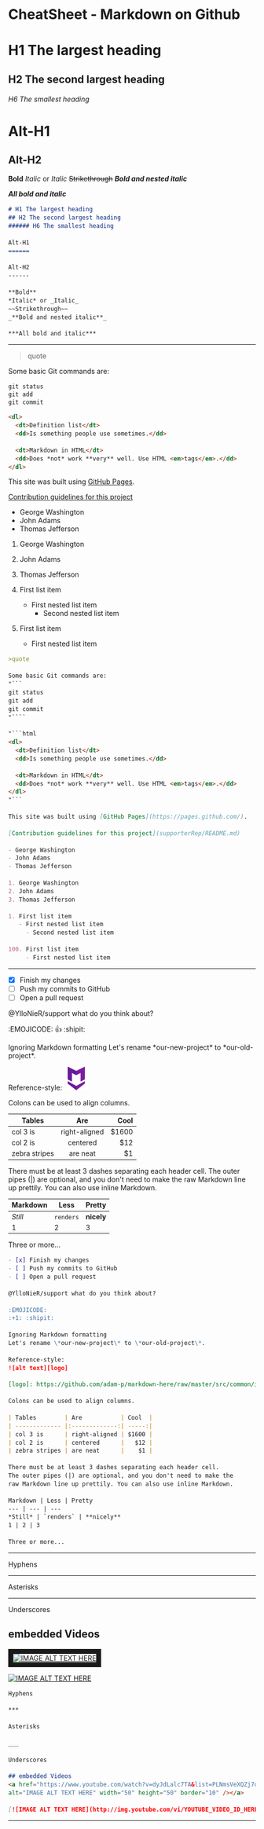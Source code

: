 # CheatSheet - Markdown on Github

# H1 The largest heading
## H2 The second largest heading
###### H6 The smallest heading

Alt-H1
======

Alt-H2
------

**Bold** 
*Italic* or _Italic_
~~Strikethrough~~
_**Bold and nested italic**_

***All bold and italic***

```md
# H1 The largest heading
## H2 The second largest heading
###### H6 The smallest heading

Alt-H1
======

Alt-H2
------

**Bold** 
*Italic* or _Italic_
~~Strikethrough~~
_**Bold and nested italic**_

***All bold and italic***
```

---

>quote

Some basic Git commands are:
```
git status
git add
git commit
```

```html
<dl>
  <dt>Definition list</dt>
  <dd>Is something people use sometimes.</dd>

  <dt>Markdown in HTML</dt>
  <dd>Does *not* work **very** well. Use HTML <em>tags</em>.</dd>
</dl>
```

This site was built using [GitHub Pages](https://pages.github.com/).

[Contribution guidelines for this project](supporterRep/README.md)

- George Washington
- John Adams
- Thomas Jefferson

1. George Washington
2. John Adams
3. Thomas Jefferson

1. First list item
   - First nested list item
     - Second nested list item

100. First list item
     - First nested list item

```md
>quote

Some basic Git commands are:
"```
git status
git add
git commit
"````

"```html
<dl>
  <dt>Definition list</dt>
  <dd>Is something people use sometimes.</dd>

  <dt>Markdown in HTML</dt>
  <dd>Does *not* work **very** well. Use HTML <em>tags</em>.</dd>
</dl>
"```

This site was built using [GitHub Pages](https://pages.github.com/).

[Contribution guidelines for this project](supporterRep/README.md)

- George Washington
- John Adams
- Thomas Jefferson

1. George Washington
2. John Adams
3. Thomas Jefferson

1. First list item
   - First nested list item
     - Second nested list item

100. First list item
     - First nested list item
```

---

- [x] Finish my changes
- [ ] Push my commits to GitHub
- [ ] Open a pull request

@YlloNieR/support what do you think about?

:EMOJICODE: 
:+1: :shipit:

Ignoring Markdown formatting
Let's rename \*our-new-project\* to \*our-old-project\*.

Reference-style: 
![alt text][logo]

[logo]: https://github.com/adam-p/markdown-here/raw/master/src/common/images/icon48.png "Logo Title Text 2"

Colons can be used to align columns.

| Tables        | Are           | Cool  |
| ------------- |:-------------:| -----:|
| col 3 is      | right-aligned | $1600 |
| col 2 is      | centered      |   $12 |
| zebra stripes | are neat      |    $1 |

There must be at least 3 dashes separating each header cell.
The outer pipes (|) are optional, and you don't need to make the 
raw Markdown line up prettily. You can also use inline Markdown.

Markdown | Less | Pretty
--- | --- | ---
*Still* | `renders` | **nicely**
1 | 2 | 3

Three or more...

```md
- [x] Finish my changes
- [ ] Push my commits to GitHub
- [ ] Open a pull request

@YlloNieR/support what do you think about?

:EMOJICODE: 
:+1: :shipit:

Ignoring Markdown formatting
Let's rename \*our-new-project\* to \*our-old-project\*.

Reference-style: 
![alt text][logo]

[logo]: https://github.com/adam-p/markdown-here/raw/master/src/common/images/icon48.png "Logo Title Text 2"

Colons can be used to align columns.

| Tables        | Are           | Cool  |
| ------------- |:-------------:| -----:|
| col 3 is      | right-aligned | $1600 |
| col 2 is      | centered      |   $12 |
| zebra stripes | are neat      |    $1 |

There must be at least 3 dashes separating each header cell.
The outer pipes (|) are optional, and you don't need to make the 
raw Markdown line up prettily. You can also use inline Markdown.

Markdown | Less | Pretty
--- | --- | ---
*Still* | `renders` | **nicely**
1 | 2 | 3

Three or more...
```

---

Hyphens

***

Asterisks

___

Underscores

## embedded Videos
<a href="https://www.youtube.com/watch?v=dyJdLalc7TA&list=PLNmsVeXQZj7q0ao69AIogD94oBgp3E9Zs" target="_blank"><img src="https://yt3.ggpht.com/a/AATXAJyyK2Qwx9X5gwepWcLLYxbqeObIDrnk9xVF9VBb=s100-c-k-c0xffffffff-no-rj-mo" 
alt="IMAGE ALT TEXT HERE" width="50" height="50" border="10" /></a>

[![IMAGE ALT TEXT HERE](http://img.youtube.com/vi/YOUTUBE_VIDEO_ID_HERE/0.jpg)](http://www.youtube.com/watch?v=YOUTUBE_VIDEO_ID_HERE)

```md
Hyphens

***

Asterisks

___

Underscores

## embedded Videos
<a href="https://www.youtube.com/watch?v=dyJdLalc7TA&list=PLNmsVeXQZj7q0ao69AIogD94oBgp3E9Zs" target="_blank"><img src="https://yt3.ggpht.com/a/AATXAJyyK2Qwx9X5gwepWcLLYxbqeObIDrnk9xVF9VBb=s100-c-k-c0xffffffff-no-rj-mo" 
alt="IMAGE ALT TEXT HERE" width="50" height="50" border="10" /></a>

[![IMAGE ALT TEXT HERE](http://img.youtube.com/vi/YOUTUBE_VIDEO_ID_HERE/0.jpg)](http://www.youtube.com/watch?v=YOUTUBE_VIDEO_ID_HERE)
```

---
